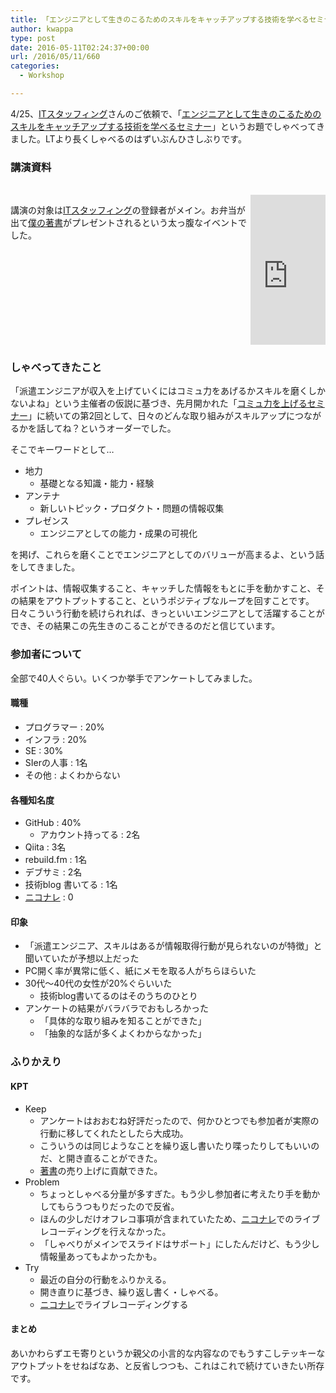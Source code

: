 ```yaml
---
title: 「エンジニアとして生きのこるためのスキルをキャッチアップする技術を学べるセミナー」でしゃべる
author: kwappa
type: post
date: 2016-05-11T02:24:37+00:00
url: /2016/05/11/660
categories:
  - Workshop

---
```

4/25、<a href="http://www.itstaffing.jp/" target="_blank">ITスタッフィング</a>さんのご依頼で、「<a href="http://www.itstaffing.jp/engineer/entry/20160418_1" target="_blank">エンジニアとして生きのこるためのスキルをキャッチアップする技術を学べるセミナー</a>」というお題でしゃべってきました。LTより長くしゃべるのはずいぶんひさしぶりです。

### 講演資料

<script async class="speakerdeck-embed" data-id="32d627908fce0130bdc91231390801be" data-ratio="1.33333333333333" src="//speakerdeck.com/assets/embed.js"></script>

<br clear="both" />

<iframe src="http://rcm-fe.amazon-adsystem.com/e/cm?lt1=_blank&#038;bc1=000000&#038;IS2=1&#038;nou=1&#038;bg1=000000&#038;fc1=FFFFFF&#038;lc1=336699&#038;t=bottomline02-22&#038;o=9&#038;p=8&#038;l=as1&#038;m=amazon&#038;f=ifr&#038;ref=qf_sp_asin_til&#038;asins=4844337009" style="float:right;width:120px;height:240px;" scrolling="no" marginwidth="0" marginheight="0" frameborder="0"></iframe>

講演の対象は<a href="http://www.itstaffing.jp/" target="_blank">ITスタッフィング</a>の登録者がメイン。お弁当が出て<a href="http://bit.ly/gh_book" target="_blank">僕の著書</a>がプレゼントされるという太っ腹なイベントでした。

<br clear="both" />

### しゃべってきたこと

「派遣エンジニアが収入を上げていくにはコミュ力をあげるかスキルを磨くしかないよね」という主催者の仮説に基づき、先月開かれた「<a href="http://www.atmarkit.co.jp/ait/articles/1605/10/news003.html" target="_blank">コミュ力を上げるセミナー</a>」に続いての第2回として、日々のどんな取り組みがスキルアップにつながるかを話してね？というオーダーでした。

そこでキーワードとして…

<!--more-->

  * 地力 
      * 基礎となる知識・能力・経験
  * アンテナ 
      * 新しいトピック・プロダクト・問題の情報収集
  * プレゼンス 
      * エンジニアとしての能力・成果の可視化

を掲げ、これらを磨くことでエンジニアとしてのバリューが高まるよ、という話をしてきました。

ポイントは、情報収集すること、キャッチした情報をもとに手を動かすこと、その結果をアウトプットすること、というポジティブなループを回すことです。日々こういう行動を続けられれば、きっといいエンジニアとして活躍することができ、その結果この先生きのこることができるのだと信じています。

### 参加者について

全部で40人ぐらい。いくつか挙手でアンケートしてみました。

#### 職種

  * プログラマー : 20%
  * インフラ : 20%
  * SE : 30%
  * SIerの人事 : 1名
  * その他 : よくわからない

#### 各種知名度

  * GitHub : 40% 
      * アカウント持ってる : 2名
  * Qiita : 3名
  * rebuild.fm : 1名
  * デブサミ : 2名
  * 技術blog 書いてる : 1名
  * <a href="http://niconare.nicovideo.jp" target="_blank">ニコナレ</a> : 0

#### 印象

  * 「派遣エンジニア、スキルはあるが情報取得行動が見られないのが特徴」と聞いていたが予想以上だった
  * PC開く率が異常に低く、紙にメモを取る人がちらほらいた
  * 30代〜40代の女性が20%ぐらいいた 
      * 技術blog書いてるのはそのうちのひとり
  * アンケートの結果がバラバラでおもしろかった 
      * 「具体的な取り組みを知ることができた」
      * 「抽象的な話が多くよくわからなかった」

### ふりかえり

#### KPT

  * Keep 
      * アンケートはおおむね好評だったので、何かひとつでも参加者が実際の行動に移してくれたとしたら大成功。
      * こういうのは同じようなことを繰り返し書いたり喋ったりしてもいいのだ、と開き直ることができた。
      * <a href="http://bit.ly/gh_book" target="_blank">著書</a>の売り上げに貢献できた。
  * Problem 
      * ちょっとしゃべる分量が多すぎた。もう少し参加者に考えたり手を動かしてもらうつもりだったので反省。
      * ほんの少しだけオフレコ事項が含まれていたため、<a href="http://niconare.nicovideo.jp" target="_blank">ニコナレ</a>でのライブレコーディングを行えなかった。
      * 「しゃべりがメインでスライドはサポート」にしたんだけど、もう少し情報量あってもよかったかも。
  * Try 
      * 最近の自分の行動をふりかえる。
      * 開き直りに基づき、繰り返し書く・しゃべる。
      * <a href="http://niconare.nicovideo.jp" target="_blank">ニコナレ</a>でライブレコーディングする

#### まとめ

あいかわらずエモ寄りというか親父の小言的な内容なのでもうすこしテッキーなアウトプットをせねばなあ、と反省しつつも、これはこれで続けていきたい所存です。
